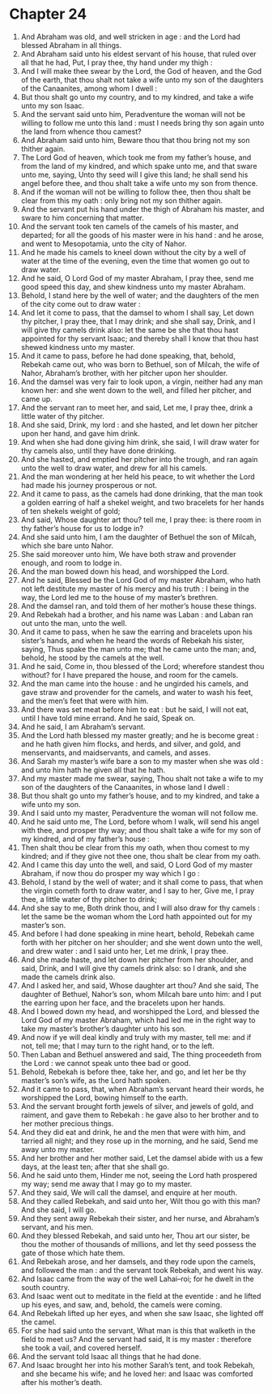 # Chapter 24

1. And Abraham was old, and well stricken in age : and the Lord had blessed Abraham in all things.
2. And Abraham said unto his eldest servant of his house, that ruled over all that he had, Put, I pray thee, thy hand under my thigh :
3. And I will make thee swear by the Lord, the God of heaven, and the God of the earth, that thou shalt not take a wife unto my son of the daughters of the Canaanites, among whom I dwell :
4. But thou shalt go unto my country, and to my kindred, and take a wife unto my son Isaac.
5. And the servant said unto him, Peradventure the woman will not be willing to follow me unto this land : must I needs bring thy son again unto the land from whence thou camest?
6. And Abraham said unto him, Beware thou that thou bring not my son thither again.
7. The Lord God of heaven, which took me from my father’s house, and from the land of my kindred, and which spake unto me, and that sware unto me, saying, Unto thy seed will I give this land; he shall send his angel before thee, and thou shalt take a wife unto my son from thence.
8. And if the woman will not be willing to follow thee, then thou shalt be clear from this my oath : only bring not my son thither again.
9. And the servant put his hand under the thigh of Abraham his master, and sware to him concerning that matter.
10. And the servant took ten camels of the camels of his master, and departed; for all the goods of his master were in his hand : and he arose, and went to Mesopotamia, unto the city of Nahor.
11. And he made his camels to kneel down without the city by a well of water at the time of the evening, even the time that women go out to draw water.
12. And he said, O Lord God of my master Abraham, I pray thee, send me good speed this day, and shew kindness unto my master Abraham.
13. Behold, I stand here by the well of water; and the daughters of the men of the city come out to draw water :
14. And let it come to pass, that the damsel to whom I shall say, Let down thy pitcher, I pray thee, that I may drink; and she shall say, Drink, and I will give thy camels drink also: let the same be she that thou hast appointed for thy servant Isaac; and thereby shall I know that thou hast shewed kindness unto my master.
15. And it came to pass, before he had done speaking, that, behold, Rebekah came out, who was born to Bethuel, son of Milcah, the wife of Nahor, Abraham’s brother, with her pitcher upon her shoulder.
16. And the damsel was very fair to look upon, a virgin, neither had any man known her: and she went down to the well, and filled her pitcher, and came up.
17. And the servant ran to meet her, and said, Let me, I pray thee, drink a little water of thy pitcher.
18. And she said, Drink, my lord : and she hasted, and let down her pitcher upon her hand, and gave him drink.
19. And when she had done giving him drink, she said, I will draw water for thy camels also, until they have done drinking.
20. And she hasted, and emptied her pitcher into the trough, and ran again unto the well to draw water, and drew for all his camels.
21. And the man wondering at her held his peace, to wit whether the Lord had made his journey prosperous or not.
22. And it came to pass, as the camels had done drinking, that the man took a golden earring of half a shekel weight, and two bracelets for her hands of ten shekels weight of gold;
23. And said, Whose daughter art thou? tell me, I pray thee: is there room in thy father’s house for us to lodge in?
24. And she said unto him, I am the daughter of Bethuel the son of Milcah, which she bare unto Nahor.
25. She said moreover unto him, We have both straw and provender enough, and room to lodge in.
26. And the man bowed down his head, and worshipped the Lord.
27. And he said, Blessed be the Lord God of my master Abraham, who hath not left destitute my master of his mercy and his truth : I being in the way, the Lord led me to the house of my master’s brethren.
28. And the damsel ran, and told them of her mother’s house these things.
29. And Rebekah had a brother, and his name was Laban : and Laban ran out unto the man, unto the well.
30. And it came to pass, when he saw the earring and bracelets upon his sister’s hands, and when he heard the words of Rebekah his sister, saying, Thus spake the man unto me; that he came unto the man; and, behold, he stood by the camels at the well.
31. And he said, Come in, thou blessed of the Lord; wherefore standest thou without? for I have prepared the house, and room for the camels.
32. And the man came into the house : and he ungirded his camels, and gave straw and provender for the camels, and water to wash his feet, and the men’s feet that were with him.
33. And there was set meat before him to eat : but he said, I will not eat, until I have told mine errand. And he said, Speak on.
34. And he said, I am Abraham’s servant.
35. And the Lord hath blessed my master greatly; and he is become great : and he hath given him flocks, and herds, and silver, and gold, and menservants, and maidservants, and camels, and asses.
36. And Sarah my master’s wife bare a son to my master when she was old : and unto him hath he given all that he hath.
37. And my master made me swear, saying, Thou shalt not take a wife to my son of the daughters of the Canaanites, in whose land I dwell :
38. But thou shalt go unto my father’s house, and to my kindred, and take a wife unto my son.
39. And I said unto my master, Peradventure the woman will not follow me.
40. And he said unto me, The Lord, before whom I walk, will send his angel with thee, and prosper thy way; and thou shalt take a wife for my son of my kindred, and of my father’s house :
41. Then shalt thou be clear from this my oath, when thou comest to my kindred; and if they give not thee one, thou shalt be clear from my oath.
42. And I came this day unto the well, and said, O Lord God of my master Abraham, if now thou do prosper my way which I go :
43. Behold, I stand by the well of water; and it shall come to pass, that when the virgin cometh forth to draw water, and I say to her, Give me, I pray thee, a little water of thy pitcher to drink;
44. And she say to me, Both drink thou, and I will also draw for thy camels : let the same be the woman whom the Lord hath appointed out for my master’s son.
45. And before I had done speaking in mine heart, behold, Rebekah came forth with her pitcher on her shoulder; and she went down unto the well, and drew water : and I said unto her, Let me drink, I pray thee.
46. And she made haste, and let down her pitcher from her shoulder, and said, Drink, and I will give thy camels drink also: so I drank, and she made the camels drink also.
47. And I asked her, and said, Whose daughter art thou? And she said, The daughter of Bethuel, Nahor’s son, whom Milcah bare unto him: and I put the earring upon her face, and the bracelets upon her hands.
48. And I bowed down my head, and worshipped the Lord, and blessed the Lord God of my master Abraham, which had led me in the right way to take my master’s brother’s daughter unto his son.
49. And now if ye will deal kindly and truly with my master, tell me: and if not, tell me; that I may turn to the right hand, or to the left.
50. Then Laban and Bethuel answered and said, The thing proceedeth from the Lord : we cannot speak unto thee bad or good.
51. Behold, Rebekah is before thee, take her, and go, and let her be thy master’s son’s wife, as the Lord hath spoken.
52. And it came to pass, that, when Abraham’s servant heard their words, he worshipped the Lord, bowing himself to the earth.
53. And the servant brought forth jewels of silver, and jewels of gold, and raiment, and gave them to Rebekah : he gave also to her brother and to her mother precious things.
54. And they did eat and drink, he and the men that were with him, and tarried all night; and they rose up in the morning, and he said, Send me away unto my master.
55. And her brother and her mother said, Let the damsel abide with us a few days, at the least ten; after that she shall go.
56. And he said unto them, Hinder me not, seeing the Lord hath prospered my way; send me away that I may go to my master.
57. And they said, We will call the damsel, and enquire at her mouth.
58. And they called Rebekah, and said unto her, Wilt thou go with this man? And she said, I will go.
59. And they sent away Rebekah their sister, and her nurse, and Abraham’s servant, and his men.
60. And they blessed Rebekah, and said unto her, Thou art our sister, be thou the mother of thousands of millions, and let thy seed possess the gate of those which hate them.
61. And Rebekah arose, and her damsels, and they rode upon the camels, and followed the man : and the servant took Rebekah, and went his way.
62. And Isaac came from the way of the well Lahai–roi; for he dwelt in the south country.
63. And Isaac went out to meditate in the field at the eventide : and he lifted up his eyes, and saw, and, behold, the camels were coming.
64. And Rebekah lifted up her eyes, and when she saw Isaac, she lighted off the camel.
65. For she had said unto the servant, What man is this that walketh in the field to meet us? And the servant had said, It is my master : therefore she took a vail, and covered herself.
66. And the servant told Isaac all things that he had done.
67. And Isaac brought her into his mother Sarah’s tent, and took Rebekah, and she became his wife; and he loved her: and Isaac was comforted after his mother’s death.

